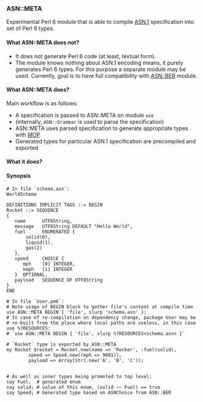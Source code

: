 ### ASN::META

Experimental Perl 6 module that is able to compile [ASN.1](https://en.wikipedia.org/wiki/Abstract_Syntax_Notation_One) specification into set of Perl 6 types.

#### What ASN::META does not?

* It does not generate Perl 6 code (at least, textual form).
* The module knows nothing about ASN.1 encoding means, it purely generates Perl 6 types.
  For this purpose a separate module may be used. Currently, goal is to have full compatibility
  with [ASN::BER](https://github.com/Altai-man/ASN-BER) module.

#### What ASN::META does?

Main workflow is as follows:

* A specification is passed to ASN::META on module `use`
* (internally, `ASN::Grammar` is used to parse the specification)
* ASN::META uses parsed specification to generate appropriate types with [MOP](https://docs.perl6.org/language/mop)
* Generated types for particular ASN.1 specification are precompiled and exported

#### What it does?

#### Synopsis

```perl6
# In file `schema.asn`:
WorldSchema

DEFINITIONS IMPLICIT TAGS ::= BEGIN
Rocket ::= SEQUENCE
{
   name      UTF8String,
   message   UTF8String DEFAULT "Hello World",
   fuel      ENUMERATED {
       solid(0),
       liquid(1),
       gas(2)
   },
   speed     CHOICE {
      mph    [0] INTEGER,
      kmph   [1] INTEGER
   }  OPTIONAL,
   payload   SEQUENCE OF UTF8String
}
END

# In file `User.pm6`:
# Note usage of BEGIN block to gather file's content at compile time
use ASN::META BEGIN [ 'file', slurp 'schema.asn' };
# In case of re-compilation on dependency change, package User may be
# re-built from the place where local paths are useless, in this case use %?RESOURCES:
# `use ASN::META BEGIN { 'file', slurp %?RESOURCES<schema.asn> }`

# `Rocket` type is exported by ASN::META
my Rocket $rocket = Rocket.new(name => 'Rocker', :fuel(solid),
        speed => Speed.new((mph => 9001)),
        payload => Array[Str].new('A', 'B', 'C'));


# As well as inner types being promoted to top level:
say Fuel;  # generated enum
say solid; # value of this enum, (solid ~~ Fuel) == true
say Speed; # Generated type based on ASNChoice from ASN::BER
```
